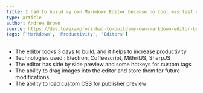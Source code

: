 ```yaml
---
title: I had to build my own Markdown Editor because no tool was fast enough for me
type: article
author: Andrew Brown
source: https://dev.to/exampro/i-had-to-build-my-own-markdown-editor-because-no-tool-was-fast-enough-for-me-3b3o
tags: ['Markdown', 'Productivity', 'Editors']
---
```

- The editor tooks 3 days to build, and it helps to increase productivity
- Technologies used : Electron, Coffeescript, MithrilJS, SharpJS
- The editor has side by side preview and some hotkeys for custom tags
- The ability to drag images into the editor and store them for future modifications
- The ability to load custom CSS for publisher preview
